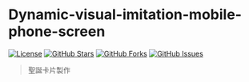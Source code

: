 # Dynamic-visual-imitation-mobile-phone-screen
[![License](https://img.shields.io/badge/License-MIT-blue.svg)](LICENSE)
[![GitHub Stars](https://img.shields.io/github/stars/CHUNG-HAO/Dynamic-visual-imitation-mobile-phone-screen?style=flat&label=Stars)](https://github.com/CHUNG-HAO/Dynamic-visual-imitation-mobile-phone-screen/stargazers)
[![GitHub Forks](https://img.shields.io/github/forks/CHUNG-HAO/Dynamic-visual-imitation-mobile-phone-screen?style=flat&label=Forks)](https://github.com/CHUNG-HAO/Dynamic-visual-imitation-mobile-phone-screen/network/members)
[![GitHub Issues](https://img.shields.io/github/issues/CHUNG-HAO/Dynamic-visual-imitation-mobile-phone-screen?style=flat&label=Issues)](https://github.com/CHUNG-HAO/Dynamic-visual-imitation-mobile-phone-screen/issues)


> 聖誕卡片製作
